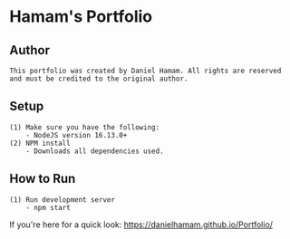 # Hamam's Portfolio

## Author
```
This portfolio was created by Daniel Hamam. All rights are reserved and must be credited to the original author.
```
## Setup
```
(1) Make sure you have the following:
    - NodeJS version 16.13.0+
(2) NPM install
    - Downloads all dependencies used.
```
## How to Run
```
(1) Run development server
    - npm start
```

If you're here for a quick look: https://danielhamam.github.io/Portfolio/
